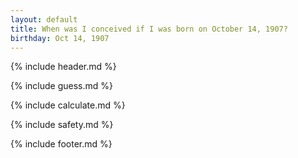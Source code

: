 ```yaml
---
layout: default
title: When was I conceived if I was born on October 14, 1907?
birthday: Oct 14, 1907
---
```


{% include header.md %}

{% include guess.md %}

{% include calculate.md %}

{% include safety.md %}

{% include footer.md %}



